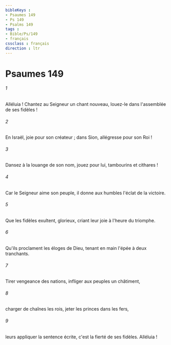 ```yaml
---
bibleKeys : 
- Psaumes 149
- Ps 149
- Psalms 149
tags : 
- Bible/Ps/149
- français
cssclass : français
direction : ltr
---
```


# Psaumes 149

###### 1
Alléluia ! Chantez au Seigneur un chant nouveau, louez-le dans l'assemblée de ses fidèles !
###### 2
En Israël, joie pour son créateur ; dans Sion, allégresse pour son Roi !
###### 3
Dansez à la louange de son nom, jouez pour lui, tambourins et cithares !
###### 4
Car le Seigneur aime son peuple, il donne aux humbles l'éclat de la victoire.
###### 5
Que les fidèles exultent, glorieux, criant leur joie à l'heure du triomphe.
###### 6
Qu'ils proclament les éloges de Dieu, tenant en main l'épée à deux tranchants.
###### 7
Tirer vengeance des nations, infliger aux peuples un châtiment,
###### 8
charger de chaînes les rois, jeter les princes dans les fers,
###### 9
leurs appliquer la sentence écrite, c'est la fierté de ses fidèles. Alléluia !
